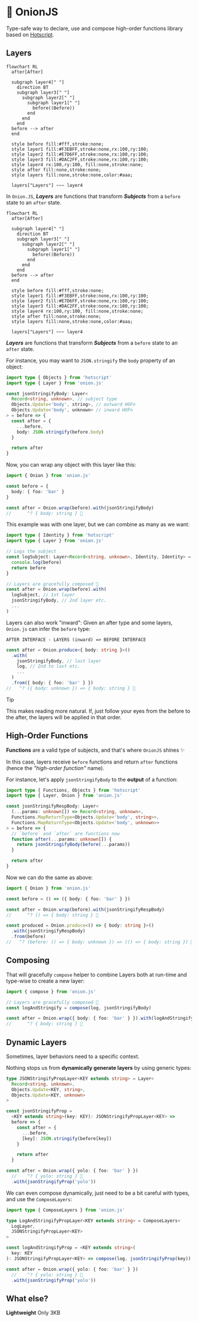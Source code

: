 # 🧅 OnionJS

Type-safe way to declare, use and compose high-order functions library based on [Hotscript](https://github.com/gvergnaud/hotscript).

## Layers

```mermaid
flowchart RL
  after[After]

  subgraph layer4[" "]
    direction BT
    subgraph layer3[" "]
      subgraph layer2[" "]
        subgraph layer1[" "]
          before((Before))
        end
      end
    end
  before --> after
  end

  style before fill:#fff,stroke:none;
  style layer1 fill:#F3EBFF,stroke:none,rx:100,ry:100;
  style layer2 fill:#E7D6FF,stroke:none,rx:100,ry:100;
  style layer3 fill:#DAC2FF,stroke:none,rx:100,ry:100;
  style layer4 rx:100,ry:100, fill:none,stroke:none;
  style after fill:none,stroke:none;
  style layers fill:none,stroke:none,color:#aaa;

  layers["Layers"] ~~~ layer4
```

In `Onion.JS`, _**Layers**_ are functions that transform _**Subjects**_ from a `before` state to an `after` state.

```mermaid
flowchart RL
  after[After]

  subgraph layer4[" "]
    direction BT
    subgraph layer3[" "]
      subgraph layer2[" "]
        subgraph layer1[" "]
          before((Before))
        end
      end
    end
  before --> after
  end

  style before fill:#fff,stroke:none;
  style layer1 fill:#F3EBFF,stroke:none,rx:100,ry:100;
  style layer2 fill:#E7D6FF,stroke:none,rx:100,ry:100;
  style layer3 fill:#DAC2FF,stroke:none,rx:100,ry:100;
  style layer4 rx:100,ry:100, fill:none,stroke:none;
  style after fill:none,stroke:none;
  style layers fill:none,stroke:none,color:#aaa;

  layers["Layers"] ~~~ layer4
```

_**Layers**_ are functions that transform _**Subjects**_ from a `before` state to an `after` state.

For instance, you may want to `JSON.stringify` the `body` property of an object:

<!-- NOTE: We could simply use JSON.stringify as a layer once Return exists: https://github.com/gvergnaud/hotscript/issues/121 -->

```ts
import type { Objects } from 'hotscript'
import type { Layer } from 'onion.js'

const jsonStringifyBody: Layer<
  Record<string, unknown>, // subject type
  Objects.Update<'body', string>, // outward HOFn
  Objects.Update<'body', unknown> // inward HOFn
> = before => {
  const after = {
    ...before,
    body: JSON.stringify(before.body)
  }

  return after
}
```

Now, you can wrap any object with this layer like this:

<!-- EQUATION (A) HERE -->

```ts
import { Onion } from 'onion.js'

const before = {
  body: { foo: 'bar' }
}

const after = Onion.wrap(before).with(jsonStringifyBody)
//      ^? { body: string } 🙌
```

This example was with one layer, but we can combine as many as we want:

```ts
import type { Identity } from 'hotscript'
import type { Layer } from 'onion.js'

// Logs the subject
const logSubject: Layer<Record<string, unknown>, Identity, Identity> = before => {
  console.log(before)
  return before
}

// Layers are gracefully composed 🙌
const after = Onion.wrap(before).with(
  logSubject, // 1st layer
  jsonStringifyBody, // 2nd layer etc.
  ...
)
```

Layers can also work "inward": Given an after type and some layers, `Onion.js` can infer the `before` type:

```
AFTER INTERFACE - LAYERS (inward) => BEFORE INTERFACE
```

```ts
const after = Onion.produce<{ body: string }>()
  .with(
    jsonStringifyBody, // last layer
    log, // 2nd to last etc.
    ...
  )
  .from({ body: { foo: 'bar' } })
//   ^? ({ body: unknown }) => { body: string } 🙌
```

> [!TIP]
> This makes reading more natural. If, just follow your eyes from the before to the after, the layers will be applied in that order.

## High-Order Functions

**Functions** are a valid type of subjects, and that's where `OnionJS` shines ✨

In this case, layers receive `before` functions and return `after` functions (hence the _"high-order function"_ name).

For instance, let's apply `jsonStringifyBody` to the **output** of a function:

```ts
import type { Functions, Objects } from 'hotscript'
import type { Layer, Onion } from 'onion.js'

const jsonStringifyRespBody: Layer<
  (...params: unknown[]) => Record<string, unknown>,
  Functions.MapReturnType<Objects.Update<'body', string>>,
  Functions.MapReturnType<Objects.Update<'body', unknown>>
> = before => {
  // `before` and `after` are functions now
  function after(...params: unknown[]) {
    return jsonStringifyBody(before(...params))
  }

  return after
}
```

Now we can do the same as above:

```ts
import { Onion } from 'onion.js'

const before = () => ({ body: { foo: 'bar' } })

const after = Onion.wrap(before).with(jsonStringifyRespBody)
//      ^? () => { body: string } 🙌

const produced = Onion.produce<() => { body: string }>()
  .with(jsonStringifyRespBody)
  .from(before)
//   ^? (before: () => { body: unknown }) => (() => { body: string }) 🙌
```

## Composing

That will gracefully `compose` helper to combine Layers both at run-time and type-wise to create a new layer:

```ts
import { compose } from 'onion.js'

// Layers are gracefully composed 🙌
const logAndStringify = compose(log, jsonStringifyBody)

const after = Onion.wrap({ body: { foo: 'bar' } }).with(logAndStringify)
//      ^? { body: string } 🙌
```

## Dynamic Layers

Sometimes, layer behaviors need to a specific context.

Nothing stops us from **dynamically generate layers** by using generic types:

```ts
type JSONStringifyPropLayer<KEY extends string> = Layer<
  Record<string, unknown>,
  Objects.Update<KEY, string>,
  Objects.Update<KEY, unknown>
>

const jsonStringifyProp =
  <KEY extends string>(key: KEY): JSONStringifyPropLayer<KEY> =>
  before => {
    const after = {
      ...before,
      [key]: JSON.stringify(before[key])
    }

    return after
  }

const after = Onion.wrap({ yolo: { foo: 'bar' } })
  //    ^? { yolo: string } 🙌
  .with(jsonStringifyProp('yolo'))
```

We can even compose dynamically, just need to be a bit careful with types, and use the `ComposeLayers`:

```ts
import type { ComposeLayers } from 'onion.js'

type LogAndStringifyPropLayer<KEY extends string> = ComposeLayers<
  LogLayer,
  JSONStringifyPropLayer<KEY>
>

const logAndStringifyProp = <KEY extends string>(
  key: KEY
): JSONStringifyPropLayer<KEY> => compose(log, jsonStringifyProp(key))

const after = Onion.wrap({ yolo: { foo: 'bar' } })
  //    ^? { yolo: string } 🙌
  .with(jsonStringifyProp('yolo'))
```

## What else?

**Lightweight** Only 3KB
